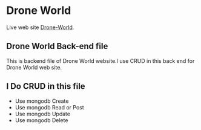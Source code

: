 # Drone World

Live web site [Drone-World](https://drone-world-3cf69.web.app/).

## Drone World Back-end file

This is backend file of Drone World website.I use CRUD in this back end for Drone World web site.

## I Do CRUD in this file

- Use mongodb Create
- Use mongodb Read or Post
- Use mongodb Update
- Use mongodb Delete
